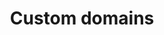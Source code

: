 ---
title: "Custom domains"
weight: 19
# type: docs
excludeSearch: true
description: |
    By default, an Upsun app is available at its Upsun domain. The following resources help you take your app live with the domain that you wish.
---